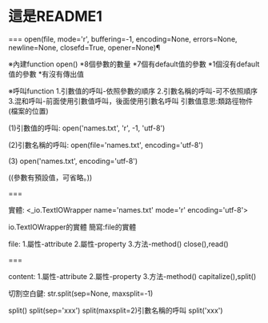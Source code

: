 # 這是README1

===
open(file, mode='r', buffering=-1, encoding=None, errors=None, newline=None, closefd=True, opener=None)¶

※內建function open()
*8個參數的數量
*7個有default值的參數
*1個沒有default值的參數
*有沒有傳出值


※呼叫function
1.引數值的呼叫-依照參數的順序
2.引數名稱的呼叫-可不依照順序
3.混和呼叫-前面使用引數值呼叫，後面使用引數名呼叫
引數值意思:類路徑物件(檔案的位置)

(1)引數值的呼叫:
open('names.txt', 'r', -1, 'utf-8')

(2)引數名稱的呼叫:
open(file='names.txt', encoding='utf-8')

(3)
open('names.txt', encoding='utf-8')

((參數有預設值，可省略。))

===

實體:
<_io.TextIOWrapper name='names.txt' mode='r' encoding='utf-8'>

io.TextIOWrapper的實體
簡寫:file的實體

file:
1.屬性-attribute
2.屬性-property
3.方法-method() close(),read()

===

content:
1.屬性-attribute
2.屬性-property
3.方法-method() capitalize(),split()

切割空白鍵:
str.split(sep=None, maxsplit=-1)

split()
split(sep='xxx')
split(maxsplit=2)引數名稱的呼叫
split('xxx')
